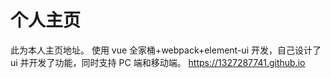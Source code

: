 # 个人主页
 此为本人主页地址。
 使用 vue 全家桶+webpack+element-ui 开发，自己设计了 ui 并开发了功能，同时支持 PC 端和移动端。
 https://1327287741.github.io
